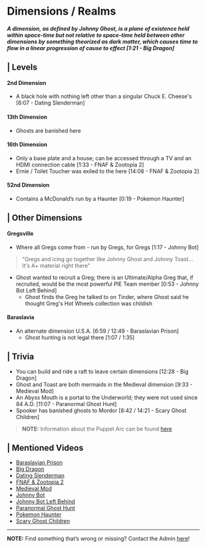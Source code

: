 # Dimensions / Realms  
#### *A dimension, as defined by Johnny Ghost, is a plane of existence held within space-time but not relative to space-time held between other dimensions by something theorized as dark matter, which causes time to flow in a linear progression of cause to effect [1:21 - Big Dragon]*


## | Levels
#### **2nd Dimension**
- A black hole with nothing left other than a singular Chuck E. Cheese's \[6:07 - Dating Slenderman]
#### **13th Dimension**
-  Ghosts are banished here
#### **16th Dimension**
- Only a base plate and a house; can be accessed through a TV and an HDMI connection cable \[1:33 - FNAF & Zootopia 2]
- Ernie / Toilet Toucher was exiled to the here \[14:08 - FNAF & Zootopia 2]
#### **52nd Dimension**
- Contains a McDonald’s run by a Haunter \[0:19 - Pokemon Haunter]

## | Other Dimensions  
#### **Gregsville**
- Where all Gregs come from - run by Gregs, for Gregs \[1:17 - Johnny Bot]
> "Gregs and icing go together like Johnny Ghost and Johnny Toast... It's A+ material right there"
- Ghost wanted to recruit a Greg; there is an Ultimate/Alpha Greg that, if recruited, would be the most powerful PIE Team member \[0:53 - Johnny Bot Left Behind]
  - Ghost finds the Greg he talked to on Tinder, where Ghost said he thought Greg's Hot Wheels collection was childish
#### **Baraslavia**
- An alternate dimension U.S.A. \[6:59 / 12:49 - Baraslavian Prison]
  - Ghost hunting is not legal there \[1:07 / 1:35]

## | Trivia
- You can build and ride a raft to leave certain dimensions \[12:28 - Big Dragon]
- Ghost and Toast are both mermaids in the Medieval dimension \[9:33 - Medieval Mod]
- An Abyss Mouth is a portal to the Underworld; they were not used since 84 A.D. \[11:07 - Paranormal Ghost Hunt]
- Spooker has banished ghosts to Mordor \[8:42 / 14:21 - Scary Ghost Children]

> **NOTE:** Information about the Puppet Arc can be found [here](chapter_4.html)

## | Mentioned Videos
- [Baraslavian Prison](https://youtu.be/acQ_AEIHW-M)
- [Big Dragon](https://youtu.be/nkWX5eoDSEk)
- [Dating Slenderman](https://youtu.be/iKCA4r6euXM)
- [FNAF & Zootopia 2](https://youtu.be/QIj9VgYm2Og)
- [Medieval Mod](https://youtu.be/C9Gvs-3MxNY)
- [Johnny Bot](https://youtu.be/I_8FpxwKSNo)
- [Johnny Bot Left Behind](https://youtu.be/B8utDaG1fsE)
- [Paranormal Ghost Hunt](https://youtu.be/VEq4ggHacoU)
- [Pokemon Haunter](https://youtu.be/FRtza_a-3Ks)
- [Scary Ghost Children](https://youtu.be/mUAbzwh5m6U)

----

**NOTE:** Find something that’s wrong or missing? Contact the Admin [here](chapter_2.html)!